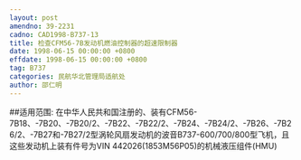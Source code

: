 ```yaml
---
layout: post
amendno: 39-2231
cadno: CAD1998-B737-13
title: 检查CFM56-7B发动机燃油控制器的超速限制器
date: 1998-06-15 00:00:00 +0800
effdate: 1998-06-15 00:00:00 +0800
tag: B737
categories: 民航华北管理局适航处
author: 邵仁明
---
```


##适用范围:
在中华人民共和国注册的、装有CFM56-7B18、-7B20、-7B20/2、-7B22、-7B22/2、-7B24、-7B24/2、-7B26、-7B26/2、-7B27和-7B27/2型涡轮风扇发动机的波音B737-600/700/800型飞机，且这些发动机上装有件号为VIN 442026(1853M56P05)的机械液压组件(HMU)


